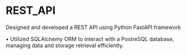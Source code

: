 # REST_API
Designed and developed a REST API using Python FastAPI framework


• Utilized SQLAlchemy ORM to interact with a PostreSQL database,
managing data and storage retrieval efficiently.
